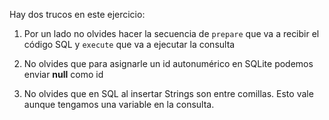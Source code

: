 Hay dos trucos en este ejercicio:

1. Por un lado no olvides hacer la secuencia de `prepare` que va a recibir el código SQL y `execute` que va a ejecutar la consulta

2. No olvides que para asignarle un id autonumérico en SQLite podemos enviar **null** como id

3. No olvides que en SQL al insertar Strings son entre comillas. Esto vale aunque tengamos una variable en la consulta.
